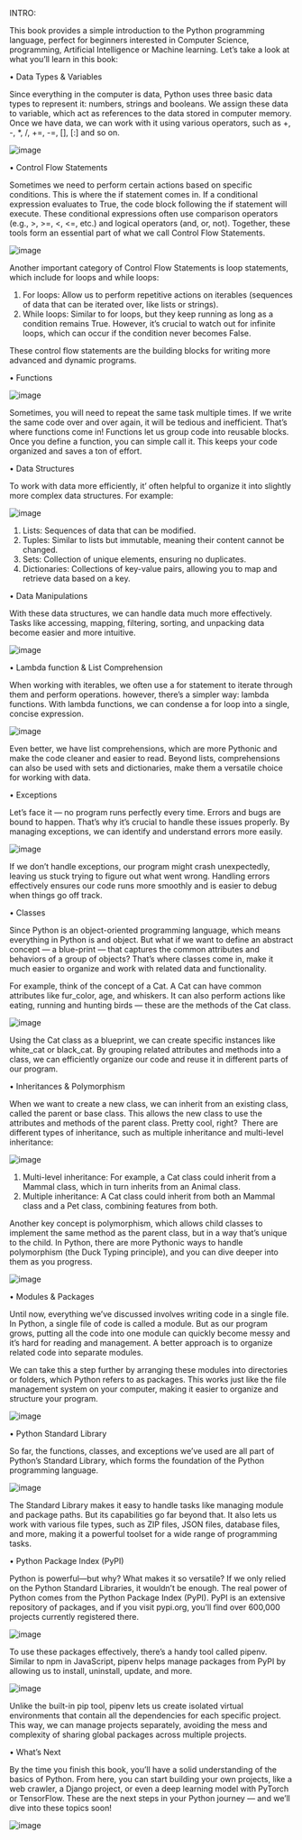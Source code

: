 INTRO:

This book provides a simple introduction to the Python programming language, perfect for beginners interested in Computer Science, programming, Artificial Intelligence or Machine learning.
Let’s take a look at what you’ll learn in this book:


• Data Types & Variables

Since everything in the computer is data, Python uses three basic data types to represent it: numbers, strings and booleans. We assign these data to variable, which act as references to the data stored in computer memory. 
Once we have data, we can work with it using various operators, such as +, -, *, /, +=, -=, [], [:] and so on.

![image](https://github.com/user-attachments/assets/6e9e55a1-13db-4f9d-94a8-d40706b89f32)


• Control Flow Statements

Sometimes we need to perform certain actions based on specific conditions. This is where the if statement comes in. If a conditional expression evaluates to True, the code block following the if statement will execute. 
These conditional expressions often use comparison operators (e.g., >, >=, <, <=, etc.) and logical operators (and, or, not). Together, these tools form an essential part of what we call Control Flow Statements.

![image](https://github.com/user-attachments/assets/f6138de4-bd10-4ab2-b498-6ac3543c50fb)

Another important category of Control Flow Statements is loop statements, which include for loops and while loops:
  1. For loops: Allow us to perform repetitive actions on iterables (sequences of data that can be iterated over, like lists or strings).
  2. While loops: Similar to for loops, but they keep running as long as a condition remains True. However, it’s crucial to watch out for infinite loops, which can occur if the condition never becomes False.

These control flow statements are the building blocks for writing more advanced and dynamic programs.


• Functions

![image](https://github.com/user-attachments/assets/c1000772-871b-4566-82e3-96071d3e3894)

Sometimes, you will need to repeat the same task multiple times. If we write the same code over and over again, it will be tedious and inefficient. That’s where functions come in! Functions let us group code into reusable blocks. Once you define a function, you can simple call it. This keeps your code organized and saves a ton of effort.


• Data Structures

To work with data more efficiently, it’ often helpful to organize it into slightly more complex data structures. For example:

![image](https://github.com/user-attachments/assets/e1978e41-c3b3-4b3d-a43b-214b452c8c13)

  1. Lists: Sequences of data that can be modified.
  2. Tuples: Similar to lists but immutable, meaning their content cannot be changed.
  3. Sets: Collection of unique elements, ensuring no duplicates.
  4. Dictionaries: Collections of key-value pairs, allowing you to map and retrieve data based on a key.


• Data Manipulations

With these data structures, we can handle data much more effectively. Tasks like accessing, mapping, filtering, sorting, and unpacking data become easier and more intuitive.

![image](https://github.com/user-attachments/assets/5e872d52-575d-4bf6-982e-c7f7aab6c2f6)


• Lambda function & List Comprehension

When working with iterables, we often use a for statement to iterate through them and perform operations. however, there’s a simpler way: lambda functions. With lambda functions, we can condense a for loop into a single, concise expression. 

![image](https://github.com/user-attachments/assets/33812b8d-85f4-4464-81c6-998fe3eeef87)

Even better, we have list comprehensions, which are more Pythonic and make the code cleaner and easier to read. Beyond lists, comprehensions can also be used with sets and dictionaries, make them a versatile choice for working with data.


• Exceptions

Let’s face it — no program runs perfectly every time. Errors and bugs are bound to happen. That’s why it’s crucial to handle these issues properly. By managing exceptions, we can identify and understand errors more easily.

![image](https://github.com/user-attachments/assets/8aa1fe99-57f7-438f-bbe0-43c1a3cf78ae)


If we don’t handle exceptions, our program might crash unexpectedly, leaving us stuck trying to figure out what went wrong. Handling errors effectively ensures our code runs more smoothly and is easier to debug when things go off track.


• Classes

Since Python is an object-oriented programming language, which means everything in Python is and object. But what if we want to define an abstract concept — a blue-print — that captures the common attributes and behaviors of a group of objects? That’s where classes come in, make it much easier to organize and work with related data and functionality.

For example, think of the concept of a Cat. A Cat can have common attributes like fur_color, age, and whiskers. It can also perform actions like eating, running and hunting birds — these are the methods of the Cat class.

![image](https://github.com/user-attachments/assets/a0d4e5f4-0386-40f1-99b5-520865d1e940)

Using the Cat class as a blueprint, we can create specific instances like white_cat or black_cat. By grouping related attributes and methods into a class, we can efficiently organize our code and reuse it in different parts of our program.


• Inheritances & Polymorphism 

When we want to create a new class, we can inherit from an existing class, called the parent or base class. This allows the new class to use the attributes and methods of the parent class. Pretty cool, right? 
There are different types of inheritance, such as multiple inheritance and multi-level inheritance:

![image](https://github.com/user-attachments/assets/c4d366b1-806b-4e35-a12b-e56cbb1a12b1)

  1. Multi-level inheritance: For example, a Cat class could inherit from a Mammal class, which in turn inherits from an Animal class.
  2. Multiple inheritance: A Cat class could inherit from both an Mammal class and a Pet class, combining features from both.

Another key concept is polymorphism, which allows child classes to implement the same method as the parent class, but in a way that’s unique to the child.  In Python, there are more Pythonic ways to handle polymorphism (the Duck Typing principle), and you can dive deeper into them as you progress.

![image](https://github.com/user-attachments/assets/781494a7-b9c5-4b22-9ee3-f87243232294)


• Modules & Packages 

Until now, everything we’ve discussed involves writing code in a single file. In Python, a single file of code is called a module.  But as our program grows, putting all the code into one module can quickly become messy and it’s hard for reading and management. A better approach is to organize related code into separate modules.

We can take this a step further by arranging these modules into directories or folders, which Python refers to as packages. This works just like the file management system on your computer, making it easier to organize and structure your program.

![image](https://github.com/user-attachments/assets/196c2641-a902-487c-b452-9e6d7fd0b251)


• Python Standard Library

So far, the functions, classes, and exceptions we’ve used are all part of Python’s Standard Library, which forms the foundation of the Python programming language.

![image](https://github.com/user-attachments/assets/7b505c52-4942-416f-850a-30b3fb314b5a)

The Standard Library makes it easy to handle tasks like managing module and package paths. But its capabilities go far beyond that. It also lets us work with various file types, such as ZIP files, JSON files, database files, and more, making it a powerful toolset for a wide range of programming tasks.


• Python Package Index (PyPI)

Python is powerful—but why? What makes it so versatile? If we only relied on the Python Standard Libraries, it wouldn’t be enough. The real power of Python comes from the Python Package Index (PyPI). PyPI is an extensive repository of packages, and if you visit pypi.org, you’ll find over 600,000 projects currently registered there.

![image](https://github.com/user-attachments/assets/b104fa82-606e-4909-b867-7200cc241c5a)

To use these packages effectively, there’s a handy tool called pipenv. Similar to npm in JavaScript, pipenv helps manage packages from PyPI by allowing us to install, uninstall, update, and more.

![image](https://github.com/user-attachments/assets/c303f8e8-6d14-4b50-9540-89a7e62cfe5d)

Unlike the built-in pip tool, pipenv lets us create isolated virtual environments that contain all the dependencies for each specific project. This way, we can manage projects separately, avoiding the mess and complexity of sharing global packages across multiple projects.


• What’s Next

By the time you finish this book, you’ll have a solid understanding of the basics of Python. From here, you can start building your own projects, like a web crawler, a Django project, or even a deep learning model with PyTorch or TensorFlow. These are the next steps in your Python journey — and we’ll dive into these topics soon!

![image](https://github.com/user-attachments/assets/a23b7714-c7e4-43f2-8f15-750cb34c53c5)


